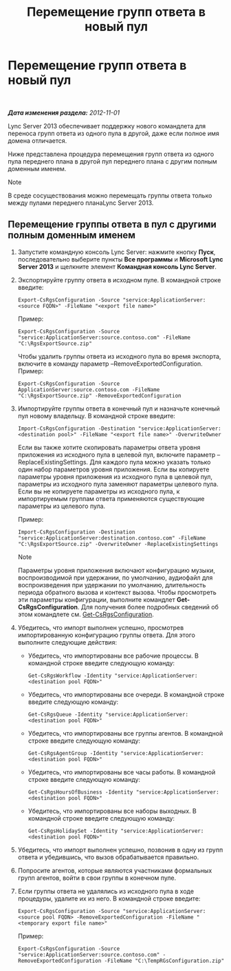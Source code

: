 ﻿---
title: Перемещение групп ответа в новый пул
TOCTitle: Перемещение групп ответа в новый пул
ms:assetid: da0db765-41e5-430b-b5a7-5418ec5ff2a7
ms:mtpsurl: https://technet.microsoft.com/ru-ru/library/JJ205298(v=OCS.15)
ms:contentKeyID: 49311346
ms.date: 05/19/2016
mtps_version: v=OCS.15
ms.translationtype: HT
---

# Перемещение групп ответа в новый пул

 

_**Дата изменения раздела:** 2012-11-01_

Lync Server 2013 обеспечивает поддержку нового командлета для переноса групп ответа из одного пула в другой, даже если полное имя домена отличается.

Ниже представлена процедура перемещения групп ответа из одного пула переднего плана в другой пул переднего плана с другим полным доменным именем.

> [!note]  
> В среде сосуществования можно перемещать группы ответа только между пулами переднего планаLync Server 2013.

## Перемещение группы ответа в пул с другими полным доменным именем

1.  Запустите командную консоль Lync Server: нажмите кнопку **Пуск**, последовательно выберите пункты **Все программы** и **Microsoft Lync Server 2013** и щелкните элемент **Командная консоль Lync Server**.

2.  Экспортируйте группу ответа в исходном пуле. В командной строке введите:
    
        Export-CsRgsConfiguration -Source "service:ApplicationServer:<source FQDN>" -FileName "<export file name>"
    
    Пример:
    
        Export-CsRgsConfiguration -Source "service:ApplicationServer:source.contoso.com" -FileName "C:\RgsExportSource.zip"
    
    Чтобы удалить группы ответа из исходного пула во время экспорта, включите в команду параметр –RemoveExportedConfiguration. Пример:
    
        Export-CsRgsConfiguration -Source ApplicationServer:source.contoso.com -FileName "C:\RgsExportSource.zip" -RemoveExportedConfiguration

3.  Импортируйте группы ответа в конечный пул и назначьте конечный пул новому владельцу. В командной строке введите:
    
        Import-CsRgsConfiguration -Destination "service:ApplicationServer:<destination pool>" -FileName "<export file name>" -OverwriteOwner
    
    Если вы также хотите скопировать параметры ответа уровня приложения из исходного пула в целевой пул, включите параметр –ReplaceExistingSettings. Для каждого пула можно указать только один набор параметров уровня приложения. Если вы копируете параметры уровня приложения из исходного пула в целевой пул, параметры из исходного пула заменяют параметры целевого пула. Если вы не копируете параметры из исходного пула, к импортируемым группам ответа применяются существующие параметры из целевого пула.
    
    Пример:
    
        Import-CsRgsConfiguration -Destination "service:ApplicationServer:destination.contoso.com" -FileName "C:\RgsExportSource.zip" -OverwriteOwner -ReplaceExistingSettings
    
    > [!note]  
    > Параметры уровня приложения включают конфигурацию музыки, воспроизводимой при удержании, по умолчанию, аудиофайл для воспроизведения при удержании по умолчанию, длительность периода обратного вызова и контекст вызова. Чтобы просмотреть эти параметры конфигурации, выполните командлет <strong>Get-CsRgsConfiguration</strong>. Для получения более подробных сведений об этом командлете см. <a href="https://docs.microsoft.com/powershell/module/skype/Get-CsRgsConfiguration">Get-CsRgsConfiguration</a>.

4.  Убедитесь, что импорт выполнен успешно, просмотрев импортированную конфигурацию группы ответа. Для этого выполните следующие действия:
    
      - Убедитесь, что импортированы все рабочие процессы. В командной строке введите следующую команду:
        
            Get-CsRgsWorkflow -Identity "service:ApplicationServer:<destination pool FQDN>"
    
      - Убедитесь, что импортированы все очереди. В командной строке введите следующую команду:
        
            Get-CsRgsQueue -Identity "service:ApplicationServer:<destination pool FQDN>"
    
      - Убедитесь, что импортированы все группы агентов. В командной строке введите следующую команду:
        
            Get-CsRgsAgentGroup -Identity "service:ApplicationServer:<destination pool FQDN>"
    
      - Убедитесь, что импортированы все часы работы. В командной строке введите следующую команду:
        
            Get-CsRgsHoursOfBusiness -Identity "service:ApplicationServer:<destination pool FQDN>" 
    
      - Убедитесь, что импортированы все наборы выходных. В командной строке введите следующую команду:
        
            Get-CsRgsHolidaySet -Identity "service:ApplicationServer:<destination pool FQDN>" 

5.  Убедитесь, что импорт выполнен успешно, позвонив в одну из групп ответа и убедившись, что вызов обрабатывается правильно.

6.  Попросите агентов, которые являются участниками формальных групп агентов, войти в свои группы в конечном пуле.

7.  Если группы ответа не удалялись из исходного пула в ходе процедуры, удалите их из него. В командной строке введите:
    
        Export-CsRgsConfiguration -Source "service:ApplicationServer:<source pool FQDN> -RemoveExportedConfiguration -FileName "<temporary export file name>"
    
    Пример:
    
        Export-CsRgsConfiguration -Source "service:ApplicationServer:source.contoso.com" -RemoveExportedConfiguration -FileName "C:\TempRGsConfiguration.zip"

